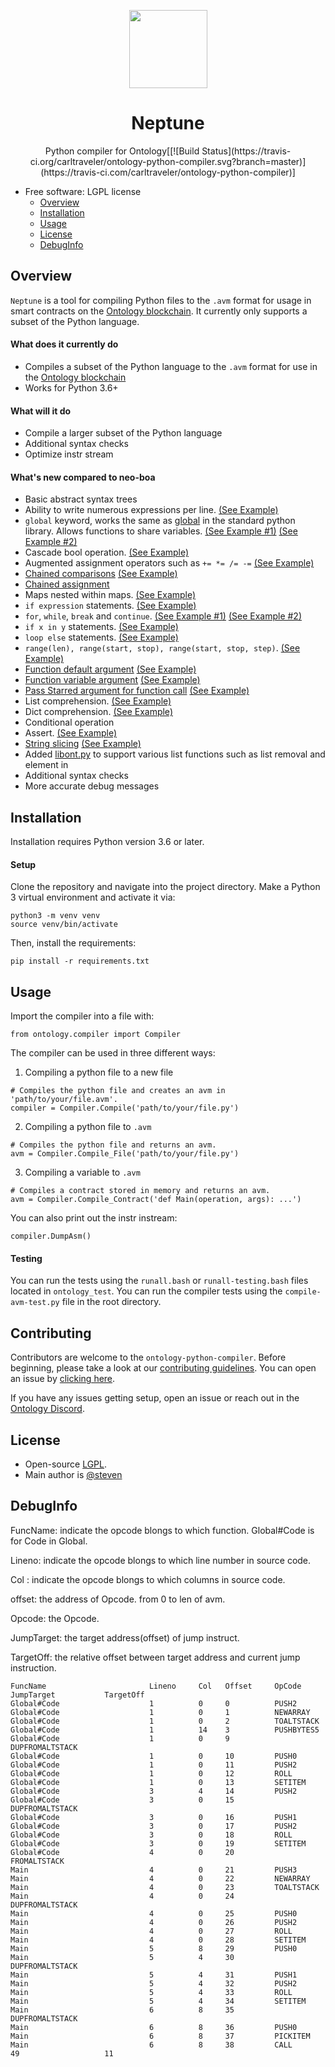 
<p align="center">
  <img
    src="ontologypic.png"
    width="125px;">
</p>

<h1 align="center">Neptune</h1>
<p align="center">
  Python compiler for Ontology[[![Build Status](https://travis-ci.org/carltraveler/ontology-python-compiler.svg?branch=master)](https://travis-ci.com/carltraveler/ontology-python-compiler)]
</p>

- Free software: LGPL license
  - [Overview](#overview)
  - [Installation](#installation)
  - [Usage](#usage)
  - [License](#license)
  - [DebugInfo](#DebugInfo)

## Overview

`Neptune` is a tool for compiling Python files to the `.avm` format for usage in smart contracts on the [Ontology blockchain](https://github.com/ontio/ontology/). It currently only supports a subset of the Python language.

#### What does it currently do

- Compiles a subset of the Python language to the `.avm` format for use in the [Ontology blockchain](https://github.com/ontio/ontology)
- Works for Python 3.6+

#### What will it do

- Compile a larger subset of the Python language
- Additional syntax checks
- Optimize instr stream

#### What's new compared to neo-boa

- Basic abstract syntax trees
- Ability to write numerous expressions per line. [(See Example)](ontology_test/example/OffChainOp/test_while2.py)
- `global` keyword, works the same as [global](https://www.programiz.com/python-programming/global-keyword) in the standard python library. Allows functions to share variables. [(See Example #1)](ontology_test/example/ChainOp/test_global_and_appcall.py) [(See Example #2)](ontology_test/example/OffChainOp/test_global.py)
- Cascade bool operation. [(See Example)](ontology_test/example/OffChainOp/test_boolop_origin.py)
- Augmented assignment operators such as `+= *= /= -=` [(See Example)](ontology_test/example/OffChainOp/test_iterate.py)
- [Chained comparisons](https://www.geeksforgeeks.org/chaining-comparison-operators-python/) [(See Example)](ontology_test/example/OffChainOp/test_compare_1.py)
- [Chained assignment](https://stackoverflow.com/questions/7601823/how-do-chained-assignments-work)
- Maps nested within maps. [(See Example)](ontology_test/example/OffChainOp/test_dict.py)
- `if expression` statements. [(See Example)](ontology_test/example/OffChainOp/test_ifexpr.py)
- `for`, `while`, `break` and `continue`. [(See Example #1)](ontology_test/example/OffChainOp/test_for_1.py) [(See Example #2)](ontology_test/example/OffChainOp/test_while2.py)
- `if x in y` statements. [(See Example)](ontology_test/example/OffChainOp/test_in.py)
- `loop else` statements. [(See Example)](ontology_test/example/OffChainOp/test_for_1.py)
- `range(len), range(start, stop), range(start, stop, step)`. [(See Example)](ontology_test/example/OffChainOp/test_range.py)
- [Function default argument](https://stackoverflow.com/questions/13195989/default-values-for-function-parameters-in-python) [(See Example)](ontology_test/example/OffChainOp/test_default_vararg.py)
- [Function variable argument](https://stackoverflow.com/questions/919680/can-a-variable-number-of-arguments-be-passed-to-a-function) [(See Example)](ontology_test/example/OffChainOp/test_default_vararg.py)
- [Pass Starred argument for function call](https://stackoverflow.com/questions/12555627/python-3-starred-expression-to-unpack-a-list) [(See Example)](ontology_test/example/OffChainOp/test_default_vararg.py)
- List comprehension. [(See Example)](ontology_test/example/OffChainOp/test_list_com.py)
- Dict comprehension. [(See Example)](ontology_test/example/OffChainOp/test_dict_com2.py)
- Conditional operation
- Assert. [(See Example)](ontology_test/example/OffChainOp/test_split.py)
- [String slicing](https://www.digitalocean.com/community/tutorials/how-to-index-and-slice-strings-in-python-3) [(See Example)](ontology_test/example/OffChainOp/test_slice.py)
- Added [libont.py](ontology/libont.py) to support various list functions such as list removal and element in
- Additional syntax checks
- More accurate debug messages

## Installation

Installation requires Python version 3.6 or later.

#### Setup

Clone the repository and navigate into the project directory. Make a Python 3 virtual environment and activate it via:

```
python3 -m venv venv
source venv/bin/activate
```

Then, install the requirements:

```
pip install -r requirements.txt
```

## Usage

Import the compiler into a file with:
```
from ontology.compiler import Compiler
```

The compiler can be used in three different ways:

1) Compiling a python file to a new file
```
# Compiles the python file and creates an avm in 'path/to/your/file.avm'.
compiler = Compiler.Compile('path/to/your/file.py')
```

2) Compiling a python file to `.avm`
```
# Compiles the python file and returns an avm.
avm = Compiler.Compile_File('path/to/your/file.py')
```

3) Compiling a variable to `.avm`
```
# Compiles a contract stored in memory and returns an avm.
avm = Compiler.Compile_Contract('def Main(operation, args): ...')
```

You can also print out the instr instream:
```
compiler.DumpAsm()
```

#### Testing

You can run the tests using the ```runall.bash``` or ```runall-testing.bash``` files located in ```ontology_test```. You can run the compiler tests using the `compile-avm-test.py` file in the root directory.

## Contributing

Contributors are welcome to the `ontology-python-compiler`. Before beginning, please take a look at our [contributing guidelines](./CONTRIBUTING.md). You can open an issue by [clicking here](https://github.com/ontio/ontology-python-compiler/issues/new).

If you have any issues getting setup, open an issue or reach out in the [Ontology Discord](https://discordapp.com/invite/4TQujHj).

## License

- Open-source [LGPL](LICENSE).
- Main author is [@steven](https://github.com/carltraveler)

## DebugInfo

FuncName:   indicate the opcode blongs to which function. Global#Code is for Code in Global.

Lineno:          indicate the opcode blongs to which line number in source code.

Col :               indicate the opcode blongs to which columns in source code.

offset:            the address of Opcode. from 0 to len of avm.

Opcode:        the Opcode.

JumpTarget:  the target address(offset) of jump instruct.

TargetOff:      the relative offset between target address and current jump instruction.  	 	      

```
FuncName                       Lineno     Col   Offset     OpCode               JumpTarget           TargetOff           
Global#Code                    1          0     0          PUSH2               
Global#Code                    1          0     1          NEWARRAY            
Global#Code                    1          0     2          TOALTSTACK          
Global#Code                    1          14    3          PUSHBYTES5          
Global#Code                    1          0     9          DUPFROMALTSTACK     
Global#Code                    1          0     10         PUSH0               
Global#Code                    1          0     11         PUSH2               
Global#Code                    1          0     12         ROLL                
Global#Code                    1          0     13         SETITEM             
Global#Code                    3          4     14         PUSH2               
Global#Code                    3          0     15         DUPFROMALTSTACK     
Global#Code                    3          0     16         PUSH1               
Global#Code                    3          0     17         PUSH2               
Global#Code                    3          0     18         ROLL                
Global#Code                    3          0     19         SETITEM             
Global#Code                    4          0     20         FROMALTSTACK        
Main                           4          0     21         PUSH3               
Main                           4          0     22         NEWARRAY            
Main                           4          0     23         TOALTSTACK          
Main                           4          0     24         DUPFROMALTSTACK     
Main                           4          0     25         PUSH0               
Main                           4          0     26         PUSH2               
Main                           4          0     27         ROLL                
Main                           4          0     28         SETITEM             
Main                           5          8     29         PUSH0               
Main                           5          4     30         DUPFROMALTSTACK     
Main                           5          4     31         PUSH1               
Main                           5          4     32         PUSH2               
Main                           5          4     33         ROLL                
Main                           5          4     34         SETITEM             
Main                           6          8     35         DUPFROMALTSTACK     
Main                           6          8     36         PUSH0               
Main                           6          8     37         PICKITEM            
Main                           6          8     38         CALL                 49                   11    
```
